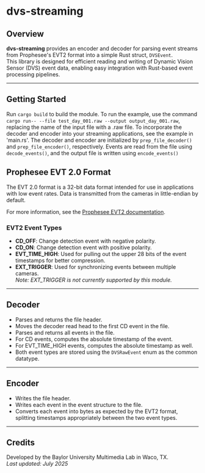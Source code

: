 # dvs-streaming

## Overview

**dvs-streaming** provides an encoder and decoder for parsing event streams from Prophesee's EVT2 format into a simple Rust struct, `DVSEvent`.  
This library is designed for efficient reading and writing of Dynamic Vision Sensor (DVS) event data, enabling easy integration with Rust-based event processing pipelines.

---

## Getting Started

Run `cargo build` to build the module.
To run the example, use the command `cargo run-- --file test_day_001.raw --output output_day_001.raw`, replacing the name of the 
input file with a .raw file.
To incorporate the decoder and encoder into your streaming applications, see the example in 'main.rs'. 
The decoder and encoder are initialized by `prep_file_decoder()` and `prep_file_encoder()`, respectively.
Events are read from the file using `decode_events()`, and the output file is written using `encode_events()`

## Prophesee EVT 2.0 Format

The EVT 2.0 format is a 32-bit data format intended for use in applications with low event rates. Data is transmitted from the cameras in little-endian by default.

For more information, see the [Prophesee EVT2 documentation](https://docs.prophesee.ai/stable/data/encoding_formats/evt2.html).

### EVT2 Event Types

- **CD_OFF**: Change detection event with negative polarity.
- **CD_ON**: Change detection event with positive polarity.
- **EVT_TIME_HIGH**: Used for pulling out the upper 28 bits of the event timestamps for better compression.
- **EXT_TRIGGER**: Used for synchronizing events between multiple cameras.  
  _Note: EXT_TRIGGER is not currently supported by this module._

---

## Decoder

- Parses and returns the file header.
- Moves the decoder read head to the first CD event in the file.
- Parses and returns all events in the file.
- For CD events, computes the absolute timestamp of the event.
- For EVT_TIME_HIGH events, computes the absolute timestamp as well.
- Both event types are stored using the `DVSRawEvent` enum as the common datatype.

---

## Encoder

- Writes the file header.
- Writes each event in the event structure to the file.
- Converts each event into bytes as expected by the EVT2 format, splitting timestamps appropriately between the two event types.

---

## Credits

Developed by the Baylor University Multimedia Lab in Waco, TX.  
_Last updated: July 2025_

